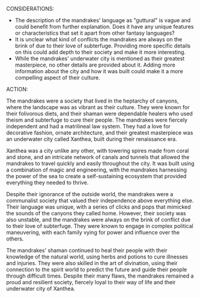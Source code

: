 CONSIDERATIONS: 

- The description of the mandrakes' language as "guttural" is vague and could benefit from further explanation. Does it have any unique features or characteristics that set it apart from other fantasy languages?
- It is unclear what kind of conflicts the mandrakes are always on the brink of due to their love of subterfuge. Providing more specific details on this could add depth to their society and make it more interesting.
- While the mandrakes' underwater city is mentioned as their greatest masterpiece, no other details are provided about it. Adding more information about the city and how it was built could make it a more compelling aspect of their culture.

ACTION: 

The mandrakes were a society that lived in the heptarchy of canyons, where the landscape was as vibrant as their culture. They were known for their folivorous diets, and their shaman were dependable healers who used theism and subterfuge to cure their people. The mandrakes were fiercely independent and had a matrilineal law system. They had a love for decorative fashion, ornate architecture, and their greatest masterpiece was an underwater city called Xanthea, built during their renaissance era. 

Xanthea was a city unlike any other, with towering spires made from coral and stone, and an intricate network of canals and tunnels that allowed the mandrakes to travel quickly and easily throughout the city. It was built using a combination of magic and engineering, with the mandrakes harnessing the power of the sea to create a self-sustaining ecosystem that provided everything they needed to thrive. 

Despite their ignorance of the outside world, the mandrakes were a communalist society that valued their independence above everything else. Their language was unique, with a series of clicks and pops that mimicked the sounds of the canyons they called home. However, their society was also unstable, and the mandrakes were always on the brink of conflict due to their love of subterfuge. They were known to engage in complex political maneuvering, with each family vying for power and influence over the others. 

The mandrakes' shaman continued to heal their people with their knowledge of the natural world, using herbs and potions to cure illnesses and injuries. They were also skilled in the art of divination, using their connection to the spirit world to predict the future and guide their people through difficult times. Despite their many flaws, the mandrakes remained a proud and resilient society, fiercely loyal to their way of life and their underwater city of Xanthea.
